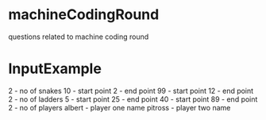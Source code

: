 # machineCodingRound

questions related to machine coding round

# InputExample

2 - no of snakes
10 - start point
2 - end point
99 - start point
12 - end point
2 - no of ladders
5 - start point
25 - end point
40 - start point
89 - end point
2 - no of players
albert - player one name
pitross - player two name
